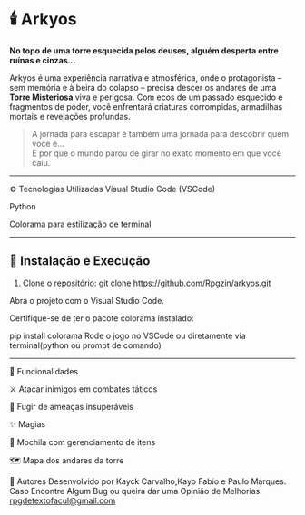 # 🕯️ Arkyos

**No topo de uma torre esquecida pelos deuses, alguém desperta entre ruínas e cinzas...**

Arkyos é uma experiência narrativa e atmosférica, onde o protagonista – sem memória e à beira do colapso – precisa descer os andares de uma **Torre Misteriosa** viva e perigosa. Com ecos de um passado esquecido e fragmentos de poder, você enfrentará criaturas corrompidas, armadilhas mortais e revelações profundas.

> A jornada para escapar é também uma jornada para descobrir quem você é...  
> E por que o mundo parou de girar no exato momento em que você caiu.

---
⚙️ Tecnologias Utilizadas
Visual Studio Code (VSCode)

Python

Colorama para estilização de terminal

---

## 🚀 Instalação e Execução

1. Clone o repositório:
   git clone https://github.com/Rpgzin/arkyos.git

Abra o projeto com o Visual Studio Code.

Certifique-se de ter o pacote colorama instalado:

pip install colorama
Rode o jogo no VSCode ou diretamente via terminal(python ou prompt de comando)

---

🧩 Funcionalidades

⚔️ Atacar inimigos em combates táticos

🏃 Fugir de ameaças insuperáveis

✨ Magias 

🎒 Mochila com gerenciamento de itens

🗺️ Mapa dos andares da torre


🙋 Autores
Desenvolvido por Kayck Carvalho,Kayo Fabio e Paulo Marques.
Caso Encontre Algum Bug ou queira dar uma Opinião de Melhorias: rpgdetextofacul@gmail.com

